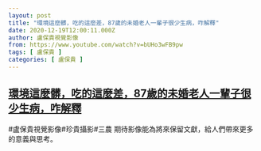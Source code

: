 ```yaml
---
layout: post
title: "環境這麼髒，吃的這麼差，87歲的未婚老人一輩子很少生病，咋解釋"
date: 2020-12-19T12:00:11.000Z
author: 盧保貴視覺影像
from: https://www.youtube.com/watch?v=bUHo3wFB9pw
tags: [ 盧保貴 ]
categories: [ 盧保貴 ]
---
```

<!--1608379211000-->
[環境這麼髒，吃的這麼差，87歲的未婚老人一輩子很少生病，咋解釋](https://www.youtube.com/watch?v=bUHo3wFB9pw)
------

<div>
#盧保貴視覺影像#珍貴攝影#三農 期待影像能為將來保留文獻，給人們帶來更多的意義與思考。
</div>
